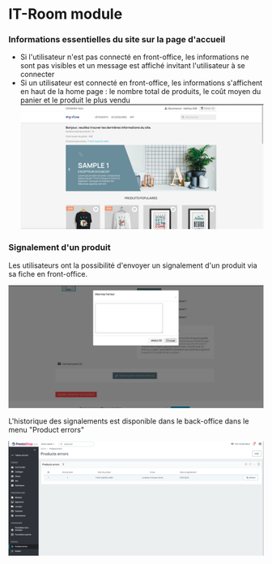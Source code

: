 # IT-Room module

###  Informations essentielles du site sur la page d'accueil

- Si l'utilisateur n'est pas connecté en front-office, les informations ne sont pas visibles et un message est affiché invitant l'utilisateur à se connecter
- Si un utilisateur est connecté en front-office, les informations s'affichent en haut de la home page : le nombre total de produits, le coût moyen du panier et le produit le plus vendu
  !["Screen de la home page"](img/readme/screen_home_page.png)

### Signalement d'un produit

Les utilisateurs ont la possibilité d'envoyer un signalement d'un produit via sa fiche en front-office.

!["Screen de la modale de signalement"](img/readme/screen_product_modale.png)

L'historique des signalements est disponible dans le back-office dans le menu "Product errors"

!["Screen de la liste des signalements en back-office"](img/readme/screen_list_product_errors.png)
